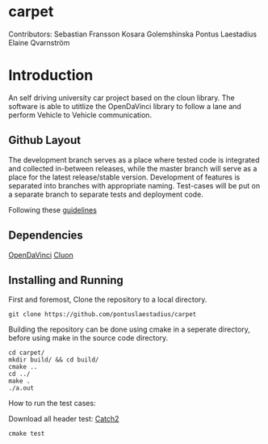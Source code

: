 # carpet
Contributors:
Sebastian Fransson
Kosara Golemshinska
Pontus Laestadius
Elaine Qvarnström

# Introduction
An self driving university car project based on the cloun library. The software is able to utitlize the OpenDaVinci library to follow a lane and perform Vehicle to Vehicle communication.


## Github Layout
The development branch serves as a place where tested code is integrated and collected in-between releases, while the master branch will serve as a place for the latest release/stable version.
Development of features is separated into branches with appropriate naming.
Test-cases will be put on a separate branch to separate tests and deployment code.

Following these [guidelines](http://nvie.com/posts/a-successful-git-branching-model/)

## Dependencies
[OpenDaVinci](https://github.com/se-research/OpenDaVINCI)
[Cluon](https://github.com/chrberger/libcluon)

## Installing and Running

First and foremost, Clone the repository to a local directory.
```
git clone https://github.com/pontuslaestadius/carpet
```
Building the repository can be done using cmake in a seperate directory, before using make in the source code directory.
```
cd carpet/
mkdir build/ && cd build/
cmake ..
cd ../
make .
./a.out
```

How to run the test cases:

Download all header test: [Catch2](https://github.com/catchorg/Catch2)

```
cmake test
```





